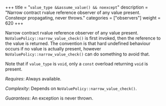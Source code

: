 +++
title = "`value_type &&assume_value() && noexcept`"
description = "Narrow contract rvalue reference observer of any value present. Constexpr propagating, never throws."
categories = ["observers"]
weight = 620
+++

Narrow contract rvalue reference observer of any value present. `NoValuePolicy::narrow_value_check()` is first invoked, then the reference to the value is returned. The convention is that hard undefined behaviour occurs if no value is actually present, however `NoValuePolicy::narrow_value_check()` can do something to avoid that.

Note that if `value_type` is `void`, only a `const` overload returning `void` is present.

*Requires*: Always available.

*Complexity*: Depends on `NoValuePolicy::narrow_value_check()`.

*Guarantees*: An exception is never thrown.
